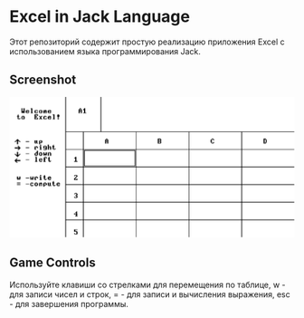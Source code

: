# Excel in Jack Language

Этот репозиторий содержит простую реализацию приложения Excel с использованием языка программирования Jack.

## Screenshot

![Excel](./Excel.png)

## Game Controls

Используйте клавиши со стрелками для перемещения по таблице, w - для записи чисел и строк, = - для записи и вычисления выражения, esc - для завершения программы.
